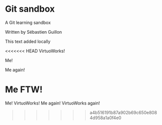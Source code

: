 # Git sandbox
A Git learning sandbox

Written by Sébastien Guillon

This text added locally

<<<<<<< HEAD
VirtuoWorks!

Me!

Me again!

Me FTW!
=======
Me!
VirtuoWorks!
Me again!
VirtuoWorks again!
>>>>>>> a4b516191b87a902b69c650e8084d958a1a0f4e0
